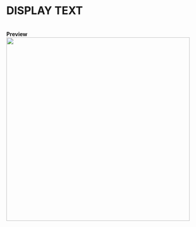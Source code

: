 # DISPLAY TEXT
<br/><strong>Preview</strong><br/>
<img src="http://cdn.unydevelopernetwork.com/github/arduino-lcd/photo6165637158312978467.jpg" width="480">
